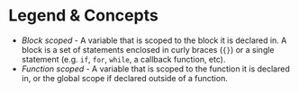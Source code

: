 # Legend & Concepts

- _Block scoped_ - A variable that is scoped to the block it is declared in. A block is a set of statements enclosed in curly braces (`{}`) or a single statement (e.g. `if`, `for`, `while`, a callback function, etc).
- _Function scoped_ - A variable that is scoped to the function it is declared in, or the global scope if declared outside of a function.
